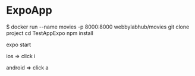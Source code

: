 # ExpoApp
$ docker run --name movies -p 8000:8000 webbylabhub/movies
git clone project 
cd TestAppExpo
npm install

expo start

ios =>
 click i
 
android =>
 click a
